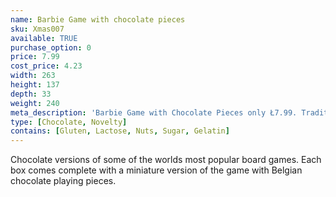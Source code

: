 ```yaml
---
name: Barbie Game with chocolate pieces
sku: Xmas007
available: TRUE
purchase_option: 0
price: 7.99
cost_price: 4.23
width: 263
height: 137
depth: 33
weight: 240
meta_description: 'Barbie Game with Chocolate Pieces only Ł7.99. Traditional sweets and more at Humbugs Confectionery Store. Specialists in satisfying your sweet tooth!'
type: [Chocolate, Novelty]
contains: [Gluten, Lactose, Nuts, Sugar, Gelatin]
---
```

Chocolate versions of some of the worlds most popular board games. Each box comes complete with a miniature version of the game with Belgian chocolate playing pieces.